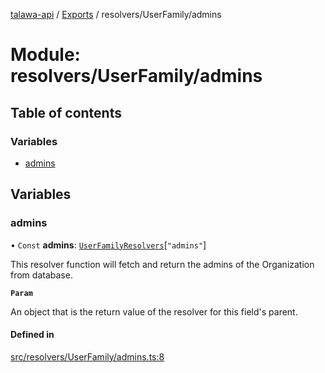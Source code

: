 [talawa-api](../README.md) / [Exports](../modules.md) / resolvers/UserFamily/admins

# Module: resolvers/UserFamily/admins

## Table of contents

### Variables

- [admins](resolvers_UserFamily_admins.md#admins)

## Variables

### admins

• `Const` **admins**: [`UserFamilyResolvers`](types_generatedGraphQLTypes.md#userfamilyresolvers)[``"admins"``]

This resolver function will fetch and return the admins of the Organization from database.

**`Param`**

An object that is the return value of the resolver for this field's parent.

#### Defined in

[src/resolvers/UserFamily/admins.ts:8](https://github.com/PalisadoesFoundation/talawa-api/blob/fa10711/src/resolvers/UserFamily/admins.ts#L8)
